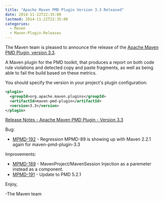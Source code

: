```yaml
---
title: "Apache Maven PMD Plugin Version 3.3 Released"
date: 2014-11-22T22:35:00
lastmod: 2014-11-22T22:35:00
categories:
  - Maven
  - Maven-Plugin-Releases
---
```

The Maven team is pleased to announce the release of the 
[Apache Maven PMD Plugin, version 3.3](http://maven.apache.org/plugins/maven-pmd-plugin/).

A Maven plugin for the PMD toolkit, that produces a report on both code rule
violations and detected copy and paste fragments, as well as being able to fail
the build based on these metrics.

You should specify the version in your project's plugin configuration:

```xml
<plugin>
  <groupId>org.apache.maven.plugins</groupId>
  <artifactId>maven-pmd-plugin</artifactId>
  <version>3.3</version>
</plugin>
```

<!-- more -->

[Release Notes - Apache Maven PMD Plugin - Version 3.3](http://jira.codehaus.org/secure/ReleaseNote.jspa?projectId=11140&version=20557)

Bug:

 * [MPMD-192](https://issues.apache.org/jira/browse/MPMD-192) - Regression MPMD-89 is showing up with Maven 2.2.1 again for maven-pmd-plugin-3.3

Improvements:

 * [MPMD-189](https://issues.apache.org/jira/browse/MPMD-189) - MavenProject/MavenSession Injection as a paremeter instead as a component.
 * [MPMD-191](https://issues.apache.org/jira/browse/MPMD-191) - Update to PMD 5.2.1

Enjoy,

-The Maven team
